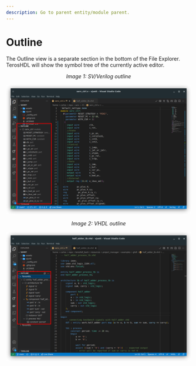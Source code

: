 ```yaml
---
description: Go to parent entity/module parent.
---
```


# Outline

The Outline view is a separate section in the bottom of the File Explorer. TerosHDL will show the symbol tree of the currently active editor.

<p align="center">
<i>Image 1: SV/Verilog outline </i>

![Example Problem](/img/editor/outline_verilog.png) 
</p>

<p align="center">
<i>Image 2: VHDL outline </i>

![Example Problem](/img/editor/outline_vhdl.png) 
</p>